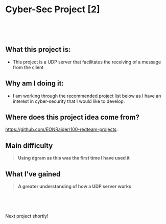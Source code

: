 # Cyber-Sec Project [2]

&nbsp;

&nbsp;

## What this project is:

- This project is a UDP server that facilitates the receiving of a message from the client

## Why am I doing it:

- I am working through the recommended project list below as I have an interest in cyber-security that I would like to develop.

## Where does this project idea come from?

https://github.com/EONRaider/100-redteam-projects.

## Main difficulty

> **Using dgram as this was the first time I have used it**

## What I've gained

> **A greater understanding of how a UDP server works**

&nbsp;

&nbsp;

Next project shortly!

​